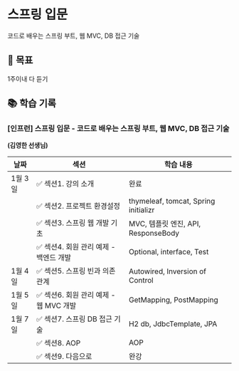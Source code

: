 # 스프링 입문
 코드로 배우는 스프링 부트, 웹 MVC, DB 접근 기술

## 🔌 목표

1주이내 다 듣기

## 📚 학습 기록

### [인프런] **스프링 입문 - 코드로 배우는 스프링 부트, 웹 MVC, DB 접근 기술**

**(김영한 선생님)**

| 날짜    | 섹션                         | 학습 내용                                |
|-------|----------------------------|--------------------------------------|
| 1월 3일 | ✅ 섹션1. 강의 소개               | 완료                                   |
|       | ✅ 섹션2. 프로젝트 환경설정           | thymeleaf, tomcat, Spring initializr |
|       | ✅ 섹션3. 스프링 웹 개발 기초         | MVC, 템플릿 엔진, API, ResponseBody       |
|       | ✅ 섹션4. 회원 관리 예제 - 백엔드 개발   | Optional, interface, Test            |
| 1월 4일 | ✅ 섹션5. 스프링 빈과 의존관계         | Autowired, Inversion of Control      |
| 1월 5일 | ✅ 섹션6. 회원 관리 예제 - 웹 MVC 개발 | GetMapping, PostMapping              |
| 1월 7일 | ✅ 섹션7. 스프링 DB 접근 기술        | H2 db, JdbcTemplate, JPA             |
|       | ✅ 섹션8. AOP                 | AOP                                  |
|       | ✅ 섹션9. 다음으로                | 완강                                   |